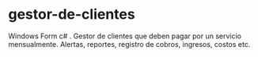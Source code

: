 # gestor-de-clientes
Windows Form c# .
Gestor de clientes que deben pagar por un servicio mensualmente. Alertas, reportes, registro de cobros, ingresos, costos etc.
